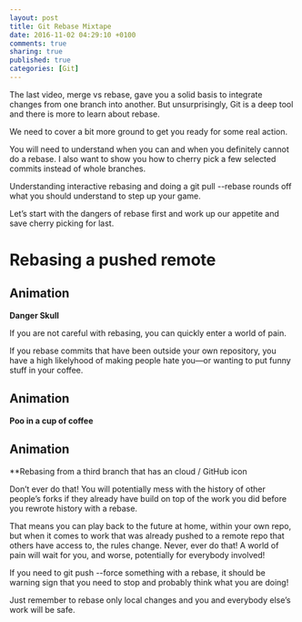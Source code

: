 ```yaml
---
layout: post
title: Git Rebase Mixtape
date: 2016-11-02 04:29:10 +0100
comments: true
sharing: true
published: true 
categories: [Git]
---
```


The last video, merge vs rebase, gave you a solid basis to integrate changes from one branch into another. But unsurprisingly, Git is a deep tool and there is more to learn about rebase.

We need to cover a bit more ground to get you ready for some real action. 

You will need to understand when you can and when you definitely cannot do a rebase. I also want to show you how to cherry pick a few selected commits instead of whole branches.

Understanding interactive rebasing and doing a git pull --rebase rounds off what you should understand to step up your game.

Let’s start with the dangers of rebase first and work up our appetite and save cherry picking for last.

# Rebasing a pushed remote

## Animation
**Danger Skull**

If you are not careful with rebasing, you can quickly enter a world of pain.

If you rebase commits that have been outside your own repository, you have a high likelyhood of making people hate you—or wanting to put funny stuff in your coffee.
## Animation
**Poo in a cup of coffee**

## Animation
**Rebasing from a third branch that has an cloud / GitHub icon

Don’t ever do that! You will potentially mess with the history of other people’s forks if they already have build on top of the work you did before you rewrote history with a rebase.

That means you can play back to the future at home, within your own repo, but when it comes to work that was already pushed to a remote repo that others have access to, the rules change. Never, ever do that! A world of pain will wait for you, and worse, potentially for everybody involved!

If you need to git push --force something with a rebase, it should be warning sign that you need to stop and probably think what you are doing!

Just remember to rebase only local changes and you and everybody else’s work will be safe.


